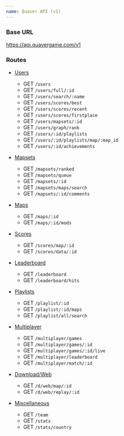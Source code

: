 ```yaml
---
name: Quaver API (v1)
---
```


### Base URL

<https://api.quavergame.com/v1>

### Routes

* [Users](/docs/api/users)
    * GET `/users`
    * GET `/users/full/:id`
    * GET `/users/search/:name`
    * GET `/users/scores/best`
    * GET `/users/scores/recent`
    * GET `/users/scores/firstplace`
    * GET `/users/mapsets/:id`
    * GET `/users/graph/rank`
    * GET `/users/:id/playlists`
    * GET `/users/:id/playlists/map/:map_id`
    * GET `/users/:id/achievements`

* [Mapsets](/docs/api/mapsets)
    * GET `/mapsets/ranked`
    * GET `/mapsets/queue`
    * GET `/mapsets/:id`
    * GET `/mapsets/maps/search`
    * GET `/mapsets/:id/comments`

* [Maps](/docs/api/maps)
    * GET `/maps/:id`
    * GET `/maps/:id/mods`

* [Scores](/docs/api/scores)
    * GET `/scores/map/:id`
    * GET `/scores/data/:id`

* [Leaderboard](/docs/api/scores)
    * GET `/leaderboard`
    * GET `/leaderboard/hits`

* [Playlists](/docs/api/playlists)
    * GET `/playlist/:id`
    * GET `/playlist/:id/maps`
    * GET `/playlist/all/search`

* [Multiplayer](/docs/api/multiplayer)
    * GET `/multiplayer/games`
    * GET `/multiplayer/games/:id`
    * GET `/multiplayer/games/:id/live`
    * GET `/multiplayer/leaderboard`
    * GET `/multiplayer/match/:id`

* [Download/Web](/docs/api/web)
    * GET `/d/web/map/:id`
    * GET `/d/web/replay/:id`

* [Miscellaneous](/docs/api/miscellaneous)
    * GET `/team`
    * GET `/stats`
    * GET `/stats/country`
